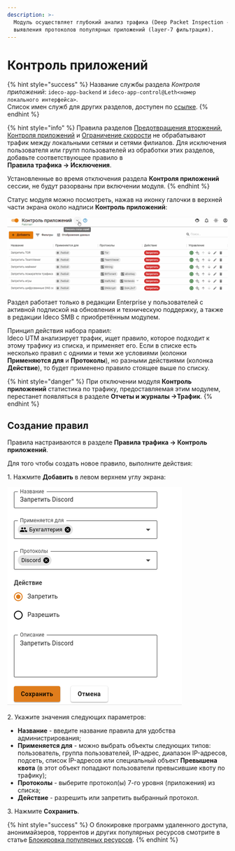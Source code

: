 ```yaml
---
description: >-
  Модуль осуществляет глубокий анализ трафика (Deep Packet Inspection - DPI) для
  выявления протоколов популярных приложений (layer-7 фильтрация).
---
```


# Контроль приложений

{% hint style="success" %}
Название службы раздела _Контроля приложений_: `ideco-app-backend` и `ideco-app-control@Leth<номер локального интерфейса>`.\
Список имен служб для других разделов, доступен по [ссылке](../server-management/terminal.md).
{% endhint %}

{% hint style="info" %}
Правила разделов [Предотвращения вторжений](ips/), [Контроля приложений](application-control.md) и [Ограничение скорости](shaper.md) не обрабатывают трафик между локальными сетями и сетями филиалов. Для исключения пользователя или групп пользователей из обработки этих разделов, добавьте соответствующее правило в \
**Правила трафика -> Исключения**.

Установленные во время отключения раздела **Контроля приложений** сессии, не будут разорваны при включении модуля.
{% endhint %}

Статус модуля можно посмотреть, нажав на иконку галочки в верхней части экрана около надписи **Контроль приложений**:

![](../../.gitbook/assets/application-control.gif)

Раздел работает только в редакции Enterprise у пользователей с активной подпиской на обновления и техническую поддержку, а также в редакции Ideco SMB с приобретённым модулем.

Принцип действия набора правил: \
Ideco UTM анализирует трафик, ищет правило, которое подходит к этому трафику из списка, и применяет его. Если в списке есть несколько правил с одними и теми же условиями (колонки **Применяются для** и **Протоколы**), но разными действиями (колонка **Действие**), то будет применено правило стоящее выше по списку.

{% hint style="danger" %}
При отключении модуля **Контроль приложений** статистика по трафику, предоставляемая этим модулем, перестанет появляться в разделе **Отчеты и журналы ->Трафик**.
{% endhint %}

## Создание правил

Правила настраиваются в разделе **Правила трафика -> Контроль приложений**.

Для того чтобы создать новое правило, выполните действия:

1\. Нажмите **Добавить** в левом верхнем углу экрана:

![](../../.gitbook/assets/deny-discord.png)

2\. Укажите значения следующих параметров:

* **Название** - введите название правила для удобства администрирования;
* **Применяется для** - можно выбрать объекты следующих типов: пользователь, группа пользователей, IP-адрес, диапазон IP-адресов, подсеть, список IP-адресов или специальный объект **Превышена квота** (в этот объект попадают пользователи превысившие квоту по трафику);
* **Протоколы** - выберите протокол(ы) 7-го уровня (приложения) из списка;
* **Действие** - разрешить или запретить выбранный протокол.

3\. Нажмите **Сохранить**.

{% hint style="success" %}
О блокировке программ удаленного доступа, анонимайзеров, торрентов и других популярных ресурсов смотрите в статье [Блокировка популярных ресурсов](../../recipes/popular-recipes/blocking-popular-resources.md).
{% endhint %}